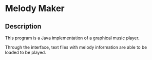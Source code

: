# Melody Maker

## Description
This program is a Java implementation of a graphical music player.

Through the interface, text files with melody information are able to be loaded to be played.
